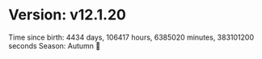 # Version: v12.1.20
Time since birth: 4434 days, 106417 hours, 6385020 minutes, 383101200 seconds
Season: Autumn 🍁
